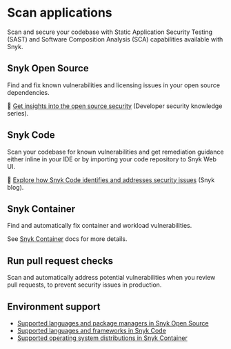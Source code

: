 # Scan applications

Scan and secure your codebase with Static Application Security Testing (SAST) and Software Composition Analysis (SCA) capabilities available with Snyk.

## Snyk Open Source

Find and fix known vulnerabilities and licensing issues in your open source dependencies.

:link: [Get insights into the open source security](https://snyk.io/series/open-source-security/) (Developer security knowledge series).

## Snyk Code

Scan your codebase for known vulnerabilities and get remediation guidance either inline in your IDE or by importing your code repository to Snyk Web UI.

:link: [Explore how Snyk Code identifies and addresses security issues](https://snyk.io/blog/advanced-technologies-behind-snyk-code/) (Snyk blog).

## Snyk Container

Find and automatically fix container and workload vulnerabilities.

See [Snyk Container](snyk-container/) docs for more details.

## Run pull request checks

Scan and automatically address potential vulnerabilities when you review pull requests, to prevent security issues in production.

## Environment support

* [Supported languages and package managers in Snyk Open Source](broken-reference)
* [Supported languages and frameworks in Snyk Code](broken-reference)
* [Supported operating system distributions in Snyk Container](snyk-container/how-snyk-container-works/supported-operating-system-distributions.md)
